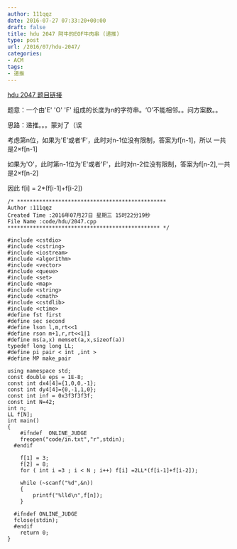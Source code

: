 ```yaml
---
author: 111qqz
date: 2016-07-27 07:33:20+00:00
draft: false
title: hdu 2047 阿牛的EOF牛肉串 (递推)
type: post
url: /2016/07/hdu-2047/
categories:
- ACM
tags:
- 递推
---
```


[hdu 2047 题目链接](http://acm.hdu.edu.cn/showproblem.php?pid=2047)



题意：一个由'E' 'O' 'F' 组成的长度为n的字符串。‘O’不能相邻。。问方案数。。

思路：递推。。。蒙对了（误

考虑第n位，如果为'E'或者‘F’，此时对n-1位没有限制，答案为f[n-1]，所以 一共是2×f[n-1]

如果为'O'，此时第n-1位为'E'或者'F'，此时对n-2位没有限制，答案为f[n-2],一共是2×f[n-2]

因此 f[i] = 2*(f[i-1]+f[i-2])



 

    
    /* ***********************************************
    Author :111qqz
    Created Time :2016年07月27日 星期三 15时22分19秒
    File Name :code/hdu/2047.cpp
    ************************************************ */
    
    #include <cstdio>
    #include <cstring>
    #include <iostream>
    #include <algorithm>
    #include <vector>
    #include <queue>
    #include <set>
    #include <map>
    #include <string>
    #include <cmath>
    #include <cstdlib>
    #include <ctime>
    #define fst first
    #define sec second
    #define lson l,m,rt<<1
    #define rson m+1,r,rt<<1|1
    #define ms(a,x) memset(a,x,sizeof(a))
    typedef long long LL;
    #define pi pair < int ,int >
    #define MP make_pair
    
    using namespace std;
    const double eps = 1E-8;
    const int dx4[4]={1,0,0,-1};
    const int dy4[4]={0,-1,1,0};
    const int inf = 0x3f3f3f3f;
    const int N=42;
    int n;
    LL f[N];
    int main()
    {
    	#ifndef  ONLINE_JUDGE 
    	freopen("code/in.txt","r",stdin);
      #endif
    
    	f[1] = 3;
    	f[2] = 8;
    	for ( int i =3 ; i < N ; i++) f[i] =2LL*(f[i-1]+f[i-2]);
    
    	while (~scanf("%d",&n))
    	{
    	    printf("%lld\n",f[n]);
    	}
    
      #ifndef ONLINE_JUDGE  
      fclose(stdin);
      #endif
        return 0;
    }
    



